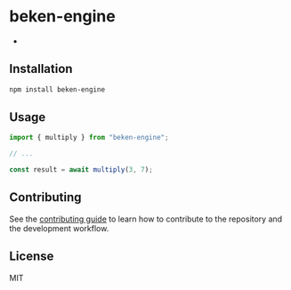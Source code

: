 # beken-engine

-

## Installation

```sh
npm install beken-engine
```

## Usage

```js
import { multiply } from "beken-engine";

// ...

const result = await multiply(3, 7);
```

## Contributing

See the [contributing guide](CONTRIBUTING.md) to learn how to contribute to the repository and the development workflow.

## License

MIT
